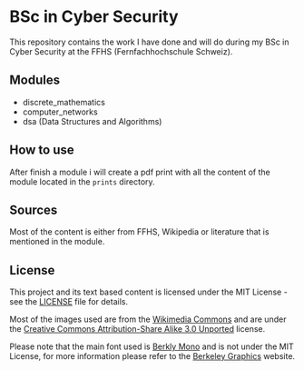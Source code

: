 # BSc in Cyber Security

This repository contains the work I have done and will do during my BSc in Cyber Security at the FFHS (Fernfachhochschule Schweiz).

## Modules

- discrete_mathematics
- computer_networks
- dsa (Data Structures and Algorithms)

## How to use

After finish a module i will create a pdf print with all the content of the module located in the `prints` directory.

## Sources

Most of the content is either from FFHS, Wikipedia or literature that is mentioned in the module.

## License

This project and its text based content is licensed under the MIT License - see the [LICENSE](LICENSE) file for details.

Most of the images used are from the [Wikimedia Commons](https://commons.wikimedia.org/) and are under the [Creative Commons Attribution-Share Alike 3.0 Unported](https://creativecommons.org/licenses/by-sa/3.0/deed.en) license.

Please note that the main font used is [Berkly Mono](https://berkeleygraphics.com/typefaces/berkeley-mono/) and is not under the MIT License, for more information please refer to the [Berkeley Graphics](https://berkeleygraphics.com/) website.
